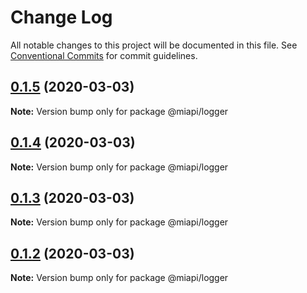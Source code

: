 # Change Log

All notable changes to this project will be documented in this file.
See [Conventional Commits](https://conventionalcommits.org) for commit guidelines.

## [0.1.5](https://github.com/kamontat/miapi/compare/@miapi/logger@0.1.4...@miapi/logger@0.1.5) (2020-03-03)

**Note:** Version bump only for package @miapi/logger





## [0.1.4](https://github.com/kamontat/miapi/compare/@miapi/logger@0.1.3...@miapi/logger@0.1.4) (2020-03-03)

**Note:** Version bump only for package @miapi/logger





## [0.1.3](https://github.com/kamontat/miapi/compare/@miapi/logger@0.1.2...@miapi/logger@0.1.3) (2020-03-03)

**Note:** Version bump only for package @miapi/logger





## [0.1.2](https://github.com/kamontat/miapi/compare/@miapi/logger@0.1.1...@miapi/logger@0.1.2) (2020-03-03)

**Note:** Version bump only for package @miapi/logger
